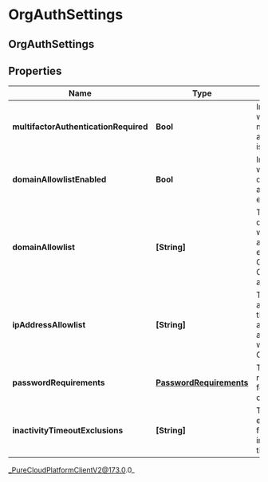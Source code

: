 # OrgAuthSettings

## OrgAuthSettings

## Properties

|Name | Type | Description | Notes|
|------------ | ------------- | ------------- | -------------|
| **multifactorAuthenticationRequired** | **Bool** | Indicates whether multi-factor authentication is required. | [optional] |
| **domainAllowlistEnabled** | **Bool** | Indicates whether the domain allowlist is enabled. | [optional] |
| **domainAllowlist** | **[String]** | The list of domains that will be allowed to embed Genesys Cloud applications. | [optional] |
| **ipAddressAllowlist** | **[String]** | The list of IP addresses that will be allowed to authenticate with Genesys Cloud. | [optional] |
| **passwordRequirements** | [**PasswordRequirements**](PasswordRequirements) | The password requirements for the organization. | [optional] |
| **inactivityTimeoutExclusions** | **[String]** | The list of exempt apis from inactivity timeout. | [optional] |



_PureCloudPlatformClientV2@173.0.0_

